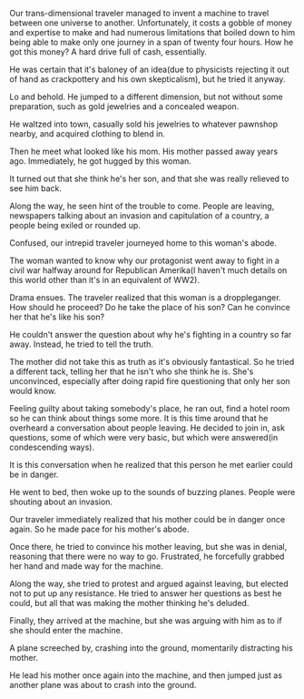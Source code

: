Our trans-dimensional traveler managed to invent a machine to travel between one universe to another. Unfortunately, it costs a gobble of money and expertise to make and had numerous limitations that boiled down to him being able to make only one journey in a span of twenty four hours. How he got this money? A hard drive full of cash, essentially.

He was certain that it's baloney of an idea(due to physicists rejecting it out of hand as crackpottery and his own skepticalism), but he tried it anyway.

Lo and behold. He jumped to a different dimension, but not without some preparation, such as gold jewelries and a concealed weapon.

He waltzed into town, casually sold his jewelries to whatever pawnshop nearby, and acquired clothing to blend in.

Then he meet what looked like his mom. His mother passed away years ago. Immediately, he got hugged by this woman.

It turned out that she think he's her son, and that she was really relieved to see him back.

Along the way, he seen hint of the trouble to come. People are leaving, newspapers talking about an invasion and capitulation of a country, a people being exiled or rounded up.

Confused, our intrepid traveler journeyed home to this woman's abode.

The woman wanted to know why our protagonist went away to fight in a civil war halfway around for Republican Amerika(I haven't much details on this world other than it's in an equivalent of WW2).

Drama ensues. The traveler realized that this woman is a droppleganger. How should he proceed? Do he take the place of his son? Can he convince her that he's like his son?

He couldn't answer the question about why he's fighting in a country so far away. Instead, he tried to tell the truth.

The mother did not take this as truth as it's obviously fantastical. So he tried a different tack, telling her that he isn't who she think he is. She's unconvinced, especially after doing rapid fire questioning that only her son would know.

Feeling guilty about taking somebody's place, he ran out, find a hotel room so he can think about things some more. It is this time around that he overheard a conversation about people leaving. He decided to join in, ask questions, some of which were very basic, but which were answered(in condescending ways).

It is this conversation when he realized that this person he met earlier could be in danger.

He went to bed, then woke up to the sounds of buzzing planes. People were shouting about an invasion.

Our traveler immediately realized that his mother could be in danger once again. So he made pace for his mother's abode.

Once there, he tried to convince his mother leaving, but she was in denial, reasoning that there were no way to go. Frustrated, he forcefully grabbed her hand and made way for the machine.

Along the way, she tried to protest and argued against leaving, but elected not to put up any resistance. He tried to answer her questions as best he could, but all that was making the mother thinking he's deluded.

Finally, they arrived at the machine, but she was arguing with him as to if she should enter the machine.

A plane screeched by, crashing into the ground, momentarily distracting his mother.

He lead his mother once again into the machine, and then jumped just as another plane was about to crash into the ground.
